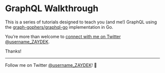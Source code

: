 # GraphQL Walkthrough

This is a series of tutorials designed to teach you (and me!) GraphQL using the [graph-gophers/graphql-go](https://godoc.org/github.com/graph-gophers/graphql-go) implementation in Go.

<!-- [The first tutorial](https://github.com/ZAYDEK/graph-gophers-walkthrough/blob/master/main-1.go) just confirms whether or not we imported [graph-gophers/graphql-go](https://godoc.org/github.com/graph-gophers/graphql-go) correctly and that it compiles. [In the second to last tutorial](https://github.com/ZAYDEK/graph-gophers-walkthrough/blob/master/main-6.go), we prepare a basic Postgres database with mock data, and interact with it in Go using a GraphQL-powered backend. [And last tutorial](https://github.com/ZAYDEK/graph-gophers-walkthrough/blob/master/main-7.go) demonstrates how to query our GraphQL server, and finally, how to respond to queries over HTTP. -->

<!-- This tutorial series is designed for anyone interested in [graph-gophers/graphql-go](https://godoc.org/github.com/graph-gophers/graphql-go) and assumes a basic understanding of Go and GraphQL. -->

You’re more than welcome to [connect with me on Twitter @username_ZAYDEK](https://twitter.com/username_ZAYDEK).

Thanks!

---

Follow me on Twitter [@username_ZAYDEK](https://twitter.com/username_ZAYDEK)! 🖖
